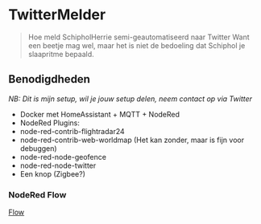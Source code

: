 # TwitterMelder
>Hoe meld SchipholHerrie semi-geautomatiseerd naar Twitter
>Want een beetje mag wel, maar het is niet de bedoeling dat Schiphol je slaapritme bepaald.

## Benodigdheden
*NB: Dit is mijn setup, wil je jouw setup delen, neem contact op via Twitter*

+ Docker met HomeAssistant + MQTT + NodeRed
+ NodeRed Plugins:
 + node-red-contrib-flightradar24
 + node-red-contrib-web-worldmap (Het kan zonder, maar is fijn voor debuggen)
 + node-red-node-geofence
 + node-red-node-twitter
+ Een knop (Zigbee?)

### NodeRed Flow
[Download deze flow]:nodered-flow.json

[Flow](nodered-flow.png)
